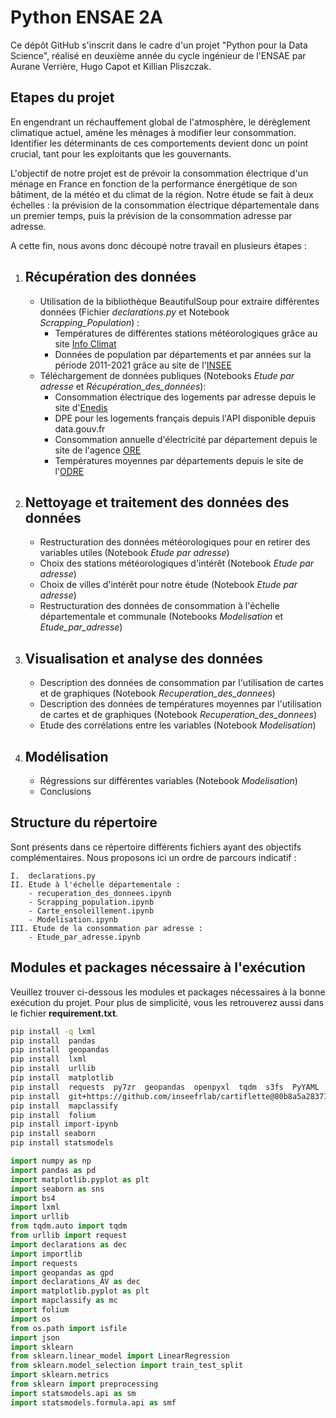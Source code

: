 # Python ENSAE 2A

Ce dépôt GitHub s'inscrit dans le cadre d'un projet "Python pour la Data Science", réalisé en deuxième année du cycle ingénieur de l'ENSAE par Aurane Verrière, Hugo Capot et Killian Pliszczak.

## Etapes du projet

En engendrant un réchauffement global de l'atmosphère, le dérèglement climatique actuel, amène les ménages à modifier leur consommation. Identifier les déterminants de ces comportements devient donc un point crucial, tant pour les exploitants que les gouvernants.

L'objectif de notre projet est de prévoir la consommation électrique d'un ménage en France en fonction de la performance énergétique de son bâtiment, de la météo et du climat de la région. Notre étude se fait à deux échelles : la prévision de la consommation électrique départementale dans un premier temps, puis la prévision de la consommation adresse par adresse.

A cette fin, nous avons donc découpé notre travail en plusieurs étapes :

1. Récupération des données
	-
	- Utilisation de la bibliothèque BeautifulSoup pour extraire différentes données (Fichier *declarations.py* et Notebook *Scrapping_Population*) :
		- Températures de différentes stations météorologiques grâce au site [Info Climat](https://www.infoclimat.fr/stations-meteo/analyses-mensuelles.php?mois=12&annee=2021)
		- Données de population par départements et par années sur la période 2011-2021 grâce au site de l'[INSEE](https://www.insee.fr/fr/statistiques/3677771?sommaire=3677855)
   - Téléchargement de données publiques (Notebooks *Etude par adresse* et *Récupération_des_données*):
		- Consommation électrique des logements par adresse depuis le site d'[Enedis](https://data.enedis.fr/pages/accueil/)
		- DPE pour les logements français depuis l'API disponible depuis data.gouv.fr
		- Consommation annuelle d'électricité par département depuis le site de l'agence [ORE](agenceore.fr)
		- Températures moyennes par départements depuis le site de l'[ODRE](opendata.reseaux-energies.fr)
	
2. Nettoyage et traitement des données des données
	-
	- Restructuration des données météorologiques pour en retirer des variables utiles (Notebook *Etude par adresse*)
	- Choix des stations météorologiques d'intérêt (Notebook *Etude par adresse*)
	- Choix de villes d'intérêt pour notre étude (Notebook *Etude par adresse*)
	- Restructuration des données de consommation à l'échelle départementale et communale (Notebooks *Modelisation* et *Etude_par_adresse*)
3. Visualisation et analyse des données
	-
	- Description des données de consommation par l'utilisation de cartes et de graphiques (Notebook *Recuperation_des_donnees*)
	- Description des données de températures moyennes par l'utilisation de cartes et de graphiques (Notebook *Recuperation_des_donnees*)
	- Etude des corrélations entre les variables (Notebook *Modelisation*)
4. Modélisation
	-
	- Régressions sur différentes variables (Notebook *Modelisation*)
	- Conclusions
	

## Structure du répertoire 

Sont présents dans ce répertoire différents fichiers ayant des objectifs complémentaires. Nous proposons ici un ordre de parcours indicatif :
	
	I. 	declarations.py
	II. Etude à l'échelle départementale :
		- recuperation_des_donnees.ipynb
		- Scrapping_population.ipynb
        - Carte_ensoleillement.ipynb
		- Modelisation.ipynb
	III. Etude de la consommation par adresse :
		- Etude_par_adresse.ipynb


## Modules et packages nécessaire à l'exécution

Veuillez trouver ci-dessous les modules et packages nécessaires à la bonne exécution du projet. Pour plus de simplicité, vous les retrouverez aussi dans le fichier **requirement.txt**.

```bash
pip install -q lxml
pip install  pandas
pip install  geopandas
pip install  lxml
pip install  urllib
pip install  matplotlib
pip install  requests  py7zr  geopandas  openpyxl  tqdm  s3fs  PyYAML  xlrd
pip install  git+https://github.com/inseefrlab/cartiflette@80b8a5a28371feb6df31d55bcc2617948a5f9b1a
pip install  mapclassify
pip install  folium
pip install import-ipynb
pip install seaborn
pip install statsmodels
```

```Python
import numpy as np
import pandas as pd
import matplotlib.pyplot as plt
import seaborn as sns
import bs4
import lxml
import urllib
from tqdm.auto import tqdm
from urllib import request
import declarations as dec
import importlib
import requests
import geopandas as gpd
import declarations_AV as dec
import matplotlib.pyplot as plt
import mapclassify as mc
import folium
import os
from os.path import isfile
import json
import sklearn
from sklearn.linear_model import LinearRegression
from sklearn.model_selection import train_test_split
import sklearn.metrics
from sklearn import preprocessing
import statsmodels.api as sm
import statsmodels.formula.api as smf
```